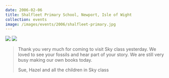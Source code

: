 ```yaml
---
date: 2006-02-06
title: Shalfleet Primary School, Newport, Isle of Wight
collection: events
image: /images/events/2006/shalfleet-primary.jpg
---
```


![](/images/events/2006/thank-you-shalfleet1.jpg) 
![](/images/events/2006/thank-you-shalfleet2.jpg)

> Thank you very much for coming to visit Sky class yesterday. We loved to see your fossils and hear part of your story. We are still very busy making our own books today.
> 
> <footer>Sue, Hazel and all the children in Sky class</footer>
